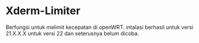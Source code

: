 # Xderm-Limiter
Berfungsi untuk melimit kecepatan di openWRT. intalasi berhasil untuk versi 21.X.X.X untuk versi 22 dan seterusnya belum dicoba.
